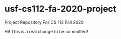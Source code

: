 # usf-cs112-fa-2020-project
Project Repository For CS 112 Fall 2020

Hi! This is a real change to be committed!
